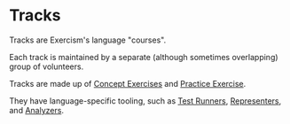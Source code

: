 # Tracks

Tracks are Exercism's language "courses".

Each track is maintained by a separate (although sometimes overlapping) group of volunteers.

Tracks are made up of [Concept Exercises](/docs/building/product/concept-exercises) and [Practice Exercise](/docs/building/product/practice-exercises).

They have language-specific tooling, such as [Test Runners](/docs/building/product/test-runners), [Representers](/docs/building/product/representers), and [Analyzers](/docs/building/product/analyzers).
